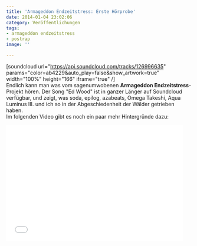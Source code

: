 ```yaml
---
title: 'Armageddon Endzeitstress: Erste Hörprobe'
date: 2014-01-04 23:02:06
category: Veröffentlichungen
tags:
- armageddon endzeitstress
- postrap
image: ''

---
```


[soundcloud url="https://api.soundcloud.com/tracks/126996635" params="color=ab4229&auto\_play=false&show\_artwork=true" width="100%" height="166" iframe="true" /]  
Endlich kann man was vom sagenumwobenen **Armageddon Endzeitstress**-Projekt hören. Der Song "Ed Wood" ist in ganzer Länger auf Soundcloud verfügbar, und zeigt, was soda, epilog, azabeats, Omega Takeshi, Aqua Luminus III. und ich so in der Abgeschiedenheit der Wälder getrieben haben.  
Im folgenden Video gibt es noch ein paar mehr Hintergründe dazu:  
<iframe width="480" height="315" src="//www.youtube.com/embed/-wsfBPa-rqY" frameborder="0" allowfullscreen></iframe>
